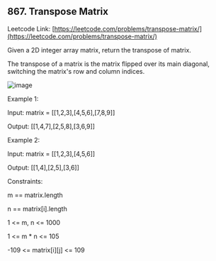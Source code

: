 ## 867. Transpose Matrix

Leetcode Link: [https://leetcode.com/problems/transpose-matrix/](https://leetcode.com/problems/transpose-matrix/)

Given a 2D integer array matrix, return the transpose of matrix.

The transpose of a matrix is the matrix flipped over its main diagonal, switching the matrix's row and column indices.


![image](https://user-images.githubusercontent.com/37321492/178149274-acc76f88-293f-4db9-a34b-fe936f061928.png)

 

Example 1:

Input: matrix = [[1,2,3],[4,5,6],[7,8,9]]

Output: [[1,4,7],[2,5,8],[3,6,9]]

Example 2:


Input: matrix = [[1,2,3],[4,5,6]]

Output: [[1,4],[2,5],[3,6]]
 

Constraints:

m == matrix.length

n == matrix[i].length

1 <= m, n <= 1000

1 <= m * n <= 105

-109 <= matrix[i][j] <= 109
